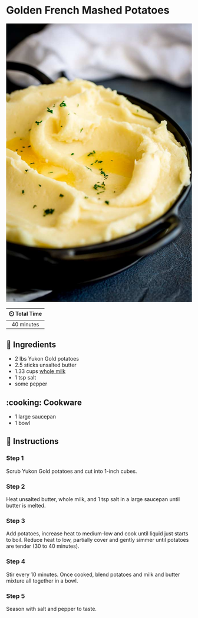 # Golden French Mashed Potatoes

![Golden French Mashed Potatoes](../assets/images/golden-french-mashed-potatoes.jpg)

| :timer_clock: Total Time |
|:-----------------------: |
| 40 minutes |

## :salt: Ingredients

- 2 lbs Yukon Gold potatoes
- 2.5 sticks unsalted butter
- 1.33 cups [whole milk][1]
- 1 tsp salt
- some pepper

## :cooking: Cookware

- 1 large saucepan
- 1 bowl

## :pencil: Instructions

### Step 1

Scrub Yukon Gold potatoes and cut into 1-inch cubes.

### Step 2

Heat unsalted butter, whole milk, and 1 tsp salt in a large saucepan until butter is melted.

### Step 3

Add potatoes, increase heat to medium-low and cook until liquid just starts to boil. Reduce heat to low, partially cover
and gently simmer until potatoes are tender (30 to 40 minutes).

### Step 4

Stir every 10 minutes. Once cooked, blend potatoes and milk and butter mixture all together in a bowl.

### Step 5

Season with salt and pepper to taste.

[1]: <../reference/equivalents-and-substitutes.md#whole-milk>
